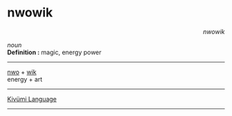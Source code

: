 
# nwowik

<div align="right"><i>nwowik</i></div>

*noun*  
**Definition :** magic, energy power  

---

[nwo](nwo.md) + [wik](wik.md)  
energy + art  

---

[Kivümi Language](../README.md)

---
